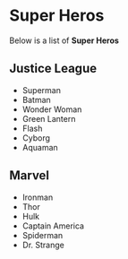 # Super Heros

Below is a list of **Super Heros**

## Justice League
- Superman
- Batman
- Wonder Woman
- Green Lantern
- Flash
- Cyborg
- Aquaman

## Marvel
- Ironman
- Thor
- Hulk
- Captain America
- Spiderman
- Dr. Strange
